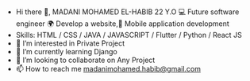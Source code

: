 - Hi there 👋, MADANI MOHAMED EL-HABIB 22 Y.O
  💻 Future software engineer
  🌍 Develop a website,📱 Mobile application development 
- Skills: HTML / CSS / JAVA / JAVASCRIPT / Flutter / Python / React JS
- 👀 I’m interested in Private Project
- 🌱 I’m currently learning Django
- 💞️ I’m looking to collaborate on Any Project
- 📫 How to reach me madanimohamed.habib@gmail.com

<!---
madanimohadhabib/madanimohadhabib is a ✨ special ✨ repository because its `README.md` (this file) appears on your GitHub profile.
You can click the Preview link to take a look at your changes.
--->
